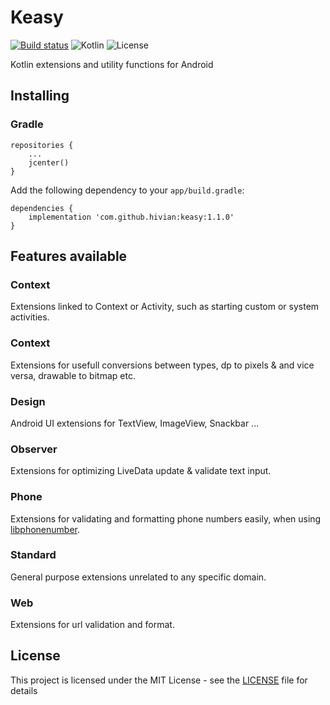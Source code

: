 # Keasy

[![Build status](https://travis-ci.org/hivian/keasy.svg?branch=master)](https://travis-ci.org/hivian/keasy)
![Kotlin](https://img.shields.io/badge/Kotlin-1.3-blue)
![License](https://img.shields.io/badge/License-MIT-blue)

Kotlin extensions and utility functions for Android

## Installing

### Gradle

```
repositories {
    ...
    jcenter()
}
```

Add the following dependency to your `app/build.gradle`:
```
dependencies {
    implementation 'com.github.hivian:keasy:1.1.0'
}
```

## Features available

### Context

Extensions linked to Context or Activity, such as starting custom or system activities.

### Context

Extensions for usefull conversions between types, dp to pixels & and vice versa, drawable to bitmap etc.

### Design

Android UI extensions for TextView, ImageView, Snackbar ... 

### Observer

Extensions for optimizing LiveData update & validate text input.

### Phone

Extensions for validating and formatting phone numbers easily, when using [libphonenumber](https://github.com/google/libphonenumber).

### Standard

General purpose extensions unrelated to any specific domain.

### Web

Extensions for url validation and format.

## License

This project is licensed under the MIT License - see the [LICENSE](LICENSE) file for details
